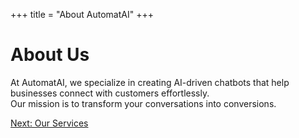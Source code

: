 +++
title = "About AutomatAI"
+++

# About Us

At AutomatAI, we specialize in creating AI-driven chatbots that help businesses connect with customers effortlessly.  
Our mission is to transform your conversations into conversions.

[Next: Our Services](/services)
